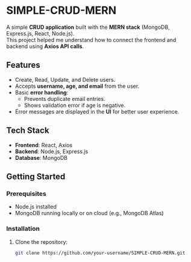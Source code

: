 # SIMPLE-CRUD-MERN

A simple **CRUD application** built with the **MERN stack** (MongoDB, Express.js, React, Node.js).  
This project helped me understand how to connect the frontend and backend using **Axios API calls**.

## Features
- Create, Read, Update, and Delete users.
- Accepts **username, age, and email** from the user.
- Basic **error handling**:
  - Prevents duplicate email entries.
  - Shows validation error if age is negative.
- Error messages are displayed in the **UI** for better user experience.

## Tech Stack
- **Frontend**: React, Axios
- **Backend**: Node.js, Express.js
- **Database**: MongoDB

## Getting Started

### Prerequisites
- Node.js installed
- MongoDB running locally or on cloud (e.g., MongoDB Atlas)

### Installation
1. Clone the repository:
   ```bash
   git clone https://github.com/your-username/SIMPLE-CRUD-MERN.git
